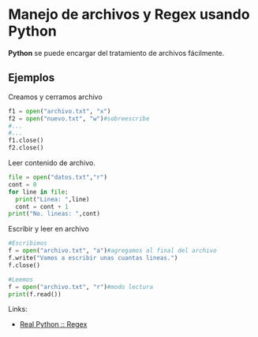 # Manejo de archivos y Regex usando Python


**Python** se puede encargar del tratamiento de archivos fácilmente.


## Ejemplos

Creamos y cerramos archivo

```python
f1 = open("archivo.txt", "x")
f2 = open("nuevo.txt", "w")#sobreescribe
#...
#...
f1.close()
f2.close()


```


Leer contenido de archivo.

```python
file = open("datos.txt","r")
cont = 0
for line in file:
  print("Linea: ",line)
  cont = cont + 1
print("No. lineas: ",cont)
```

Escribir y leer en archivo

```python
#Escribimos
f = open("archivo.txt", "a")#agregamos al final del archivo
f.write("Vamos a escribir unas cuantas lineas.")
f.close()

#Leemos
f = open("archivo.txt", "r")#modo lectura
print(f.read())
```



Links:

* [Real Python :: Regex](https://realpython.com/regex-python/)
